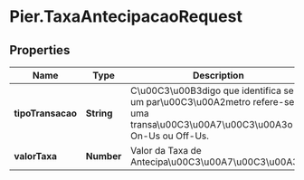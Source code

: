 # Pier.TaxaAntecipacaoRequest

## Properties
Name | Type | Description | Notes
------------ | ------------- | ------------- | -------------
**tipoTransacao** | **String** | C\u00C3\u00B3digo que identifica se um par\u00C3\u00A2metro refere-se a uma transa\u00C3\u00A7\u00C3\u00A3o On-Us ou Off-Us. | [optional] 
**valorTaxa** | **Number** | Valor da Taxa de Antecipa\u00C3\u00A7\u00C3\u00A3o. | [optional] 



